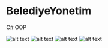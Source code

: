 # BelediyeYonetim
C# OOP 

![alt text](https://i.ibb.co/m0R0DYM/1giri-ekran.png)
![alt text](https://i.ibb.co/LkJyBgb/2main-menu.png)
![alt text](https://i.ibb.co/Stczsmn/3kullan-c-ayarlar-ekran.png)
![alt text](https://i.ibb.co/1nd8hfp/6elektrik.png)

